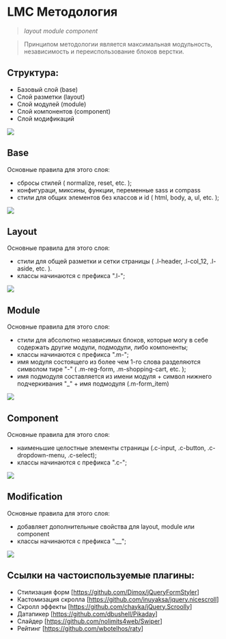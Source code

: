 
LMC Методология
===============
> *layout module component*

> Принципом методологии является максимальная модульность, независимость
> и переиспользование блоков верстки.

Структура:
---------

  - Базовый слой (base)
  - Слой разметки (layout)
  - Слой модулей (module)
  - Слой компонентов (component)
  - Слой модификаций

![](wiki/flat.png)

Base
----
  Основные правила для этого слоя:
  - сбросы стилей ( normalize, reset, etc. );
  - конфигураци, миксины, функции, переменные sass и compass
  - стили для общих элементов без классов и id ( html, body, a, ul, etc. );

![](wiki/base.png)


Layout
------
  Основные правила для этого слоя:
  - стили для общей разметки и сетки страницы ( .l-header, .l-col_12, .l-aside,
      etc. ).
  - классы начинаются с префикса ".l-";

![](wiki/layout.png)



Module
------

  Основные правила для этого слоя:
  - стили для абсолютно независимых блоков, которые могу в себе содержать другие модули, подмодули, либо компоненты;
  - классы начинаются с префикса ".m-";
  - имя модуля состоящего из более чем 1-го слова разделяются
      символом тире "-" ( .m-reg-form, .m-shopping-cart, etc. );
  - имя подмодуля составляется из имени модуля + символ нижнего подчеркивания "_" + имя подмодуля (.m-form_item)

![](wiki/module.png)


Component
---------
  Основные правила для этого слоя:
  - наименьшие целостные элементы страницы (.c-input, .c-button, .c-dropdown-menu, .c-select);
  - классы начинаются с префикса ".с-";

![](wiki/component.png)


Modification
------------
  Основные правила для этого слоя:
  - добавляет дополнительные свойства для layout, module или component
  - классы начинаются с префикса ".__";


![](wiki/all.png)




Ссылки на частоиспользуемые плагины:
------------------------------------
 - Стилизация форм [<https://github.com/Dimox/jQueryFormStyler>]
 - Кастомизация скролла [<https://github.com/inuyaksa/jquery.nicescroll>]
 - Скролл эффекты [<https://github.com/chayka/jQuery.Scroolly>]
 - Датапикер [<https://github.com/dbushell/Pikaday>]
 - Слайдер [<https://github.com/nolimits4web/Swiper>]
 - Рейтинг [<https://github.com/wbotelhos/raty>]
